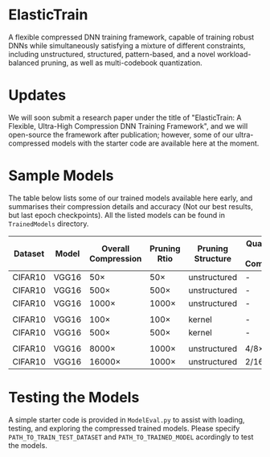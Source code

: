 # ElasticTrain
A flexible compressed DNN training framework, capable of training robust DNNs while simultaneously satisfying a mixture of different constraints, including unstructured, structured, pattern-based, and a novel workload-balanced pruning, as well as multi-codebook quantization.

# Updates
We will soon submit a research paper under the title of "ElasticTrain: A Flexible, Ultra-High Compression DNN Training Framework", and we will open-source the framework after publication; however, some of our ultra-compressed models with the starter code are available here at the moment.

# Sample Models
The table below lists some of our trained models available here early, and summarises their compression details and accuracy (Not our best results, but last epoch checkpoints).
All the listed models can be found in `TrainedModels` directory.

| Dataset | Model | Overall Compression | Pruning Rtio | Pruning Structure | Quantization Bits / Compression | Codebooks per Layer | Accuracy |
| ------- | ----- | ------------------- | ------------ | ----------------- | ------------------------------- | ------------------- | -------- |
| CIFAR10 | VGG16 |         50×         |     50×      |    unstructured   |               -                 |          -          |  93.08%  |
| CIFAR10 | VGG16 |         500×        |     500×     |    unstructured   |               -                 |          -          |  90.95%  |
| CIFAR10 | VGG16 |         1000×       |     1000×    |    unstructured   |               -                 |          -          |  89.51%  |
|         |       |                     |              |                   |                                 |                     |          |
| CIFAR10 | VGG16 |         100×        |     100×     |       kernel      |               -                 |          -          |  92.11%  |
| CIFAR10 | VGG16 |         500×        |     500×     |       kernel      |               -                 |          -          |  88.28%  |
|         |       |                     |              |                   |                                 |                     |          |
| CIFAR10 | VGG16 |         8000×       |     1000×    |    unstructured   |              4/8×               |          1          |  88.22%  |
| CIFAR10 | VGG16 |         16000×      |     1000×    |    unstructured   |              2/16×              |          64         |  87.86%  |

# Testing the Models
A simple starter code is provided in `ModelEval.py` to assist with loading, testing, and exploring the compressed trained models.
Please specify `PATH_TO_TRAIN_TEST_DATASET` and `PATH_TO_TRAINED_MODEL` acordingly to test the models.
